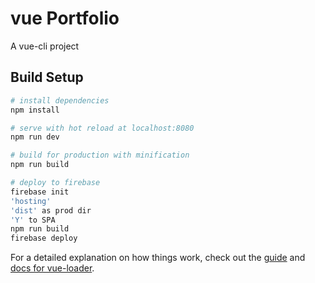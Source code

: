 # vue Portfolio
A vue-cli project

## Build Setup

``` bash
# install dependencies
npm install

# serve with hot reload at localhost:8080
npm run dev

# build for production with minification
npm run build

# deploy to firebase
firebase init
'hosting'
'dist' as prod dir
'Y' to SPA
npm run build
firebase deploy
```

For a detailed explanation on how things work, check out the [guide](http://vuejs-templates.github.io/webpack/) and [docs for vue-loader](http://vuejs.github.io/vue-loader).